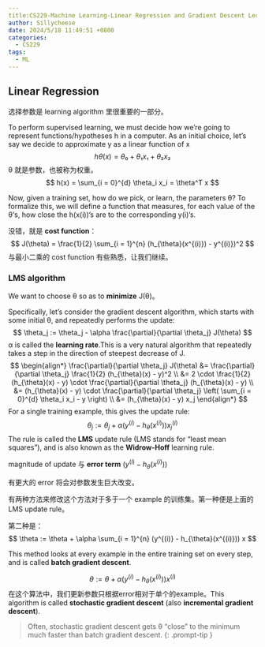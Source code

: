 ```yaml
---
title:CS229-Machine Learning-Linear Regression and Gradient Descent Lecture2
author: Sillycheese
date: 2024/5/18 11:49:51 +0800
categories:
  - CS229
tags:
  - ML
---
```


## Linear Regression

选择参数是 learning algorithm 里很重要的一部分。

To perform supervised learning, we must decide how we’re going to represent functions/hypotheses h in a computer. As an initial choice, let’s say we decide to approximate y as a linear function of x
$$
hθ(x) = θ₀ + θ₁x₁ + θ₂x₂
$$
θ 就是参数，也被称为权重。
$$
h(x) = \sum_{i = 0}^{d} \theta_i x_i = \theta^T x
$$

Now, given a training set, how do we pick, or learn, the parameters θ? To formalize this, we will define a function that measures, for each value of the θ’s, how close the h(x(i))’s are to the corresponding y(i)’s.

没错，就是 **cost function**：
$$
J(\theta) = \frac{1}{2} \sum_{i = 1}^{n} (h_{\theta}(x^{(i)}) - y^{(i)})^2
$$
与最小二乘的 cost function 有些熟悉，让我们继续。

### LMS  algorithm

We want to choose θ so as to **minimize** J(θ)。

Specifically, let’s consider the gradient descent algorithm, which starts with some initial θ, and repeatedly performs the update:
$$
\theta_j := \theta_j - \alpha \frac{\partial}{\partial \theta_j} J(\theta)
$$
α is called the **learning rate**.This is a very natural algorithm that repeatedly takes a step in the direction of steepest decrease of J.
$$
\begin{align*}
\frac{\partial}{\partial \theta_j} J(\theta) &= \frac{\partial}{\partial \theta_j} \frac{1}{2} (h_{\theta}(x) - y)^2 \\
&= 2 \cdot \frac{1}{2} (h_{\theta}(x) - y) \cdot \frac{\partial}{\partial \theta_j} (h_{\theta}(x) - y) \\
&= (h_{\theta}(x) - y) \cdot \frac{\partial}{\partial \theta_j} \left( \sum_{i = 0}^{d} \theta_i x_i - y \right) \\
&= (h_{\theta}(x) - y) x_j
\end{align*}
$$
For a single training example, this gives the update rule:
$$
\theta_j := \theta_j + \alpha (y^{(i)} - h_{\theta}(x^{(i)})) x^{(i)}_j
$$
The rule is called the **LMS** update rule (LMS stands for “least mean squares”), and is also known as the **Widrow-Hoff** learning rule.

magnitude of update 与 **error term**  $(y^{(i)} - h_{\theta}(x^{(i)}))$

有更大的 error 将会对参数发生巨大改变。

有两种方法来修改这个方法对于多于一个 example 的训练集。第一种便是上面的 LMS update rule。

第二种是：
$$
\theta := \theta + \alpha \sum_{i = 1}^{n} (y^{(i)} - h_{\theta}(x^{(i)})) x
$$

This method looks at every example in the entire training set on every step, and is called **batch gradient descent**.

$$
\theta := \theta + \alpha (y^{(i)} - h_{\theta}(x^{(i)})) x^{(i)}
$$
在这个算法中，我们更新参数只根据error相对于单个的example。This algorithm is called **stochastic gradient descent** (also **incremental gradient descent**).

> Often, stochastic gradient descent gets θ “close” to the minimum much faster than batch gradient descent. {: .prompt-tip }

